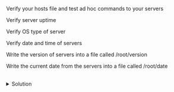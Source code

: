 Verify your hosts file and test ad hoc commands to your servers

Verify server uptime

Verify OS type of server

Verify date and time of servers

Write the version of servers into a file called /root/version

Write the current date from the servers into a file called /root/date

<br>
<details>
<summary>Solution</summary>

```plain
cat /root/hosts
```{{exec}}

Checks server uptime
```plain
ansible servers -i /root/hosts -m shell -a 'uptime'
```{{exec}}

Gives so much information you can use during playbook execution.
```plain
ansible servers -i /root/hosts -m setup
```{{exec}}

Cut that output down a bit so you can just check the host information
```plain
ansible servers -i /root/hosts -m setup -a 'filter=ansible_distribution'
```{{exec}}

Cut that output down a bit so you can just check the host information
```plain
ansible servers -i /root/hosts -m setup -a 'filter=ansible_date_time'
```{{exec}}

</details>